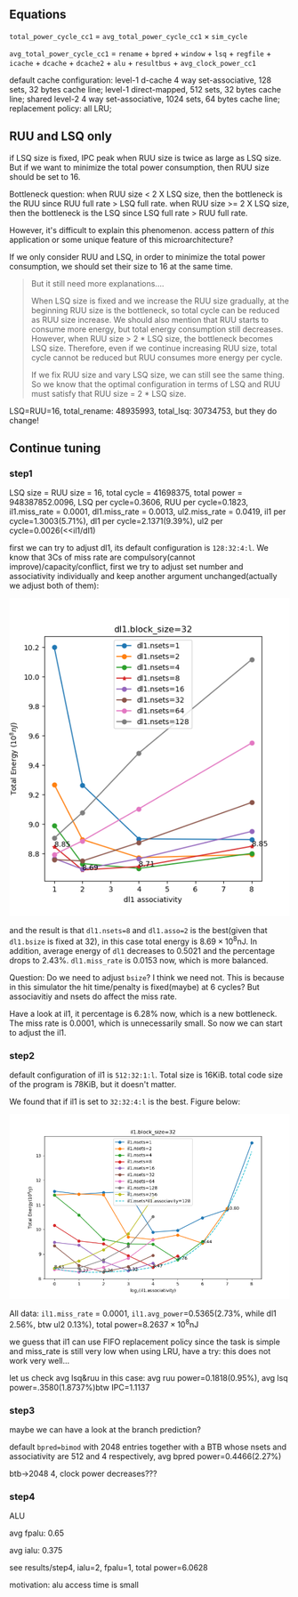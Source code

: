 ## Equations

`total_power_cycle_cc1` = `avg_total_power_cycle_cc1` $\times$ `sim_cycle`

`avg_total_power_cycle_cc1` = `rename` + `bpred` + `window` + `lsq` + `regfile` + `icache` + `dcache` + `dcache2` + `alu` + `resultbus` + `avg_clock_power_cc1`

default cache configuration: level-1 d-cache 4 way set-associative, 128 sets, 32 bytes cache line; level-1 direct-mapped, 512 sets, 32 bytes cache line; shared level-2 4 way set-associative, 1024 sets, 64 bytes cache line; replacement policy: all LRU; 

## RUU and LSQ only

if LSQ size is fixed, IPC peak when RUU size is twice as large as LSQ size. But if we want to minimize the total power consumption, then RUU size should be set to 16.

Bottleneck question: when RUU size < 2 X LSQ size, then the bottleneck is the RUU since RUU full rate > LSQ full rate. when RUU size >= 2 X LSQ size, then the bottleneck is the LSQ since LSQ full rate > RUU full rate.

However, it's difficult to explain this phenomenon. access pattern of *this* application or some unique feature of this microarchitecture?

If we only consider RUU and LSQ, in order to minimize the total power consumption, we should set their size to 16 at the same time.

> But it still need more explanations....
>
> When LSQ size is fixed and we increase the RUU size gradually, at the beginning RUU size is the bottleneck, so total cycle can be reduced as RUU size increase. We should also mention that RUU starts to consume more energy, but total energy consumption still decreases. However, when RUU size > 2 * LSQ size, the bottleneck becomes LSQ size. Therefore, even if we continue increasing RUU size, total cycle cannot be reduced but RUU consumes more energy per cycle.
>
> If we fix RUU size and vary LSQ size, we can still see the same thing. So we know that the optimal configuration in terms of LSQ and RUU must satisfy that RUU size = 2 * LSQ size.

LSQ=RUU=16, total_rename: 48935993, total_lsq: 30734753, but they do change!



## Continue tuning

### step1

LSQ size = RUU size = 16, total cycle = 41698375, total power = 948387852.0096, LSQ per cycle=0.3606, RUU per cycle=0.1823, il1.miss_rate = 0.0001, dl1.miss_rate = 0.0013, ul2.miss_rate = 0.0419, il1 per cycle=1.3003(5.71%), dl1 per cycle=2.1371(9.39%), ul2 per cycle=0.0026(<<il1/dl1)

first we can try to adjust dl1, its default configuration is `128:32:4:l`. We know that 3Cs of miss rate are compulsory(cannot improve)/capacity/conflict, first we try to adjust set number and associativity individually and keep another argument unchanged(actually we adjust both of them):

![](dl1.png)

and the result is that `dl1.nsets=8` and `dl1.asso=2` is the best(given that `dl1.bsize` is fixed at 32), in this case total energy is $8.69\times10^8\text{nJ}$. In addition, average energy of `dl1` decreases to 0.5021 and the percentage drops to 2.43%. `dl1.miss_rate` is 0.0153 now, which is more balanced.

Question: Do we need to adjust `bsize`? I think we need not. This is because in this simulator the hit time/penalty is fixed(maybe) at 6 cycles? But associavitiy and nsets do affect the miss rate.

Have a look at il1, it percentage is 6.28% now, which is a new bottleneck. The miss rate is 0.0001, which is unnecessarily small. So now we can start to adjust the il1.

### step2

default configuration of il1 is `512:32:1:l`. Total size is 16KiB. total code size of the program is 78KiB, but it doesn't matter. 

We found that if il1 is set to `32:32:4:l` is the best. Figure below:

![](il1.png)

All data: `il1.miss_rate` = 0.0001, `il1.avg_power`=0.5365(2.73%, while dl1 2.56%, btw ul2 0.13%), total power=$8.2637\times{10^8}\text{nJ}$

we guess that il1 can use FIFO replacement policy since the task is simple and miss_rate is still very low when using LRU, have a try: this does not work very well...

let us check avg lsq&ruu in this case: avg ruu power=0.1818(0.95%), avg lsq power=.3580(1.8737%)btw IPC=1.1137

### step3

maybe we can have a look at the branch prediction?

default `bpred=bimod` with 2048 entries together with a BTB whose nsets and associativity are 512 and 4 respectively, avg bpred power=0.4466(2.27%)

btb->2048 4, clock power decreases???

### step4

ALU

avg fpalu: 0.65

avg ialu: 0.375

see results/step4, ialu=2, fpalu=1, total power=6.0628

motivation: alu access time is small

